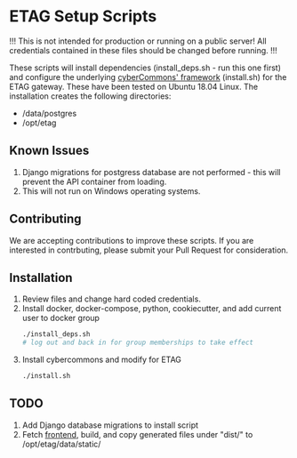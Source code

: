 ETAG Setup Scripts
===

!!! This is not intended for production or running on a public server! All credentials contained in these files should be changed before running. !!!

These scripts will install dependencies (install_deps.sh - run this one first) and configure the underlying [cyberCommons' framework](https://cybercom-docs.readthedocs.io/en/latest/) (install.sh) for the ETAG gateway.
These have been tested on Ubuntu 18.04 Linux. The installation creates the following directories:
* /data/postgres
* /opt/etag


## Known Issues
1. Django migrations for postgress database are not performed - this will prevent the API container from loading.
2. This will not run on Windows operating systems.


## Contributing
We are accepting contributions to improve these scripts. If you are interested in contrbuting, please submit your Pull Request for consideration.


## Installation
1. Review files and change hard coded credentials.
2. Install docker, docker-compose, python, cookiecutter, and add current user to docker group
   ```bash
   ./install_deps.sh
   # log out and back in for group memberships to take effect
   ```
3. Install cybercommons and modify for ETAG
   ```bash
   ./install.sh
   ```


## TODO
1. Add Django database migrations to install script
2. Fetch [frontend](https://github.com/etag/portal_nuxt), build, and copy generated files under "dist/" to /opt/etag/data/static/
